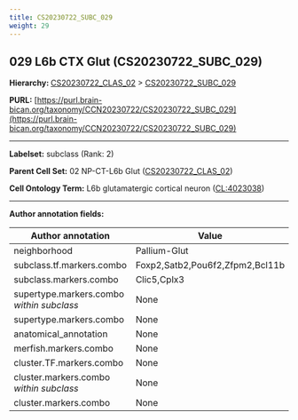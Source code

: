 ```yaml
---
title: CS20230722_SUBC_029
weight: 29
---
```

## 029 L6b CTX Glut (CS20230722_SUBC_029)
<b>Hierarchy: </b>
[CS20230722_CLAS_02](../CS20230722_CLAS_02) >
[CS20230722_SUBC_029](../CS20230722_SUBC_029)

**PURL:** [https://purl.brain-bican.org/taxonomy/CCN20230722/CS20230722_SUBC_029](https://purl.brain-bican.org/taxonomy/CCN20230722/CS20230722_SUBC_029)

---


**Labelset:** subclass (Rank: 2)

**Parent Cell Set:** 02 NP-CT-L6b Glut ([CS20230722_CLAS_02](../CS20230722_CLAS_02))



**Cell Ontology Term:**  L6b glutamatergic cortical neuron ([CL:4023038](https://www.ebi.ac.uk/ols/ontologies/cl/terms?obo_id=CL:4023038)) 

[MARKER GENES.]: #


---

[TRANSFERRED ANNOTATIONS.]: #


[AUTHOR ANNOTATION FIELDS.]: #


**Author annotation fields:**

| Author annotation | Value |
|-------------------|-------|
|neighborhood|Pallium-Glut|
|subclass.tf.markers.combo|Foxp2,Satb2,Pou6f2,Zfpm2,Bcl11b|
|subclass.markers.combo|Clic5,Cplx3|
|supertype.markers.combo _within subclass_|None|
|supertype.markers.combo|None|
|anatomical_annotation|None|
|merfish.markers.combo|None|
|cluster.TF.markers.combo|None|
|cluster.markers.combo _within subclass_|None|
|cluster.markers.combo|None|
